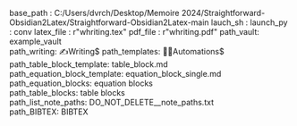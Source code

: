 base_path : C:/Users/dvrch/Desktop/Memoire 2024/Straightforward-Obsidian2Latex/Straightforward-Obsidian2Latex-main
lauch_sh : 
launch_py : conv
latex_file : r"whriting.tex"
pdf_file : r"whriting.pdf"
path_vault:   example_vault  
path_writing:   ✍Writing$
path_templates:   👨‍💻Automations$
path_table_block_template:   table_block.md  
path_equation_block_template:   equation_block_single.md  
path_equation_blocks:   equation blocks  
path_table_blocks:   table blocks  
path_list_note_paths:   DO_NOT_DELETE__note_paths.txt  
path_BIBTEX:   BIBTEX  
